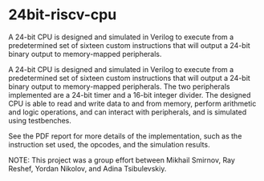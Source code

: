 # 24bit-riscv-cpu
A 24-bit CPU is designed and simulated in Verilog to execute from a predetermined set of sixteen custom instructions that will output a 24-bit binary output to memory-mapped peripherals. 

A 24-bit CPU is designed and simulated in Verilog to execute from a predetermined set of sixteen custom instructions that will output a 24-bit binary output to memory-mapped peripherals. 
The two peripherals implemented are a 24-bit timer and a 16-bit integer divider. The designed CPU is able to read and write data to and from memory, perform arithmetic and logic operations, and can interact with peripherals, and is simulated using testbenches.

See the PDF report for more details of the implementation, such as the instruction set used, the opcodes, and the simulation results.

NOTE: This project was a group effort between Mikhail Smirnov, Ray Reshef, Yordan Nikolov, and Adina Tsibulevskiy.
